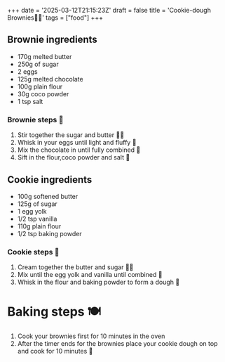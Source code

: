 +++
date = '2025-03-12T21:15:23Z'
draft = false
title = 'Cookie-dough Brownies🍪🍫'
tags = ["food"]
+++

## Brownie ingredients
- 170g melted butter
- 250g of sugar
- 2 eggs
- 125g melted chocolate
- 100g plain flour
- 30g coco powder
- 1 tsp salt

### Brownie steps 🍫
1. Stir together the sugar and butter 🍬🧈 
11. Whisk in your eggs until light and fluffy 🥚
11. Mix the chocolate in until fully combined 🍫
11. Sift in the flour,coco powder and salt 🧂

## Cookie ingredients
- 100g softened butter
- 125g of sugar
- 1 egg yolk
- 1/2 tsp vanilla 
- 110g plain flour
- 1/2 tsp baking powder

### Cookie steps 🍪
1. Cream together the butter and sugar 🍬🧈
11. Mix until the egg yolk and vanilla until combined 🍳
11. Whisk in the flour and baking powder to form a dough 🍞

# Baking steps 🍽️
1. Cook your brownies first for 10 minutes in the oven
11. After the timer ends for the brownies place your cookie dough on top and cook for 10 minutes 🍪